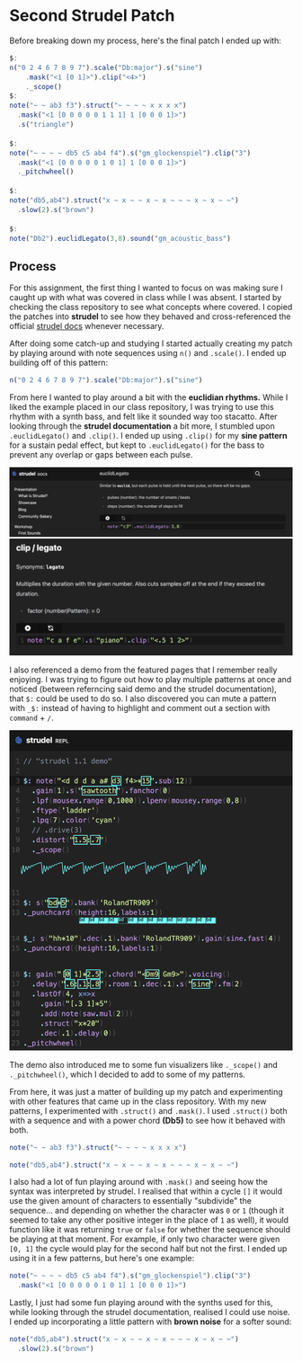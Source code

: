# Second Strudel Patch

Before breaking down my process, here's the final patch I ended up with:
```javascript
$:
n("0 2 4 6 7 8 9 7").scale("Db:major").s("sine")
    .mask("<1 [0 1]>").clip("<4>")
    ._scope()
$: 
note("~ ~ ab3 f3").struct("~ ~ ~ ~ x x x x")
  .mask("<1 [0 0 0 0 0 1 1 1] 1 [0 0 0 1]>")
  .s("triangle")

$: 
note("~ ~ ~ ~ db5 c5 ab4 f4").s("gm_glockenspiel").clip("3")
  .mask("<1 [0 0 0 0 0 1 0 1] 1 [0 0 0 1]>")
  ._pitchwheel()

$:
note("db5,ab4").struct("x ~ x ~ ~ x ~ x ~ ~ ~ x ~ x ~ ~") 
  .slow(2).s("brown")

$:
note("Db2").euclidLegato(3,8).sound("gm_acoustic_bass")
```

## Process
For this assignment, the first thing I wanted to focus on was making sure I caught up with what was covered in class while I was absent. I started by checking the class repository to see what concepts where covered. I copied the patches into **strudel** to see how they behaved and cross-referenced the official [strudel docs](https://strudel.cc/workshop/getting-started/) whenever necessary. 

After doing some catch-up and studying I started actually creating my patch by playing around with note sequences using `n()` and `.scale()`. I ended up building off of this pattern:

```javascript
n("0 2 4 6 7 8 9 7").scale("Db:major").s("sine")
```

From here I wanted to play around a bit with the **euclidian rhythms.** While I liked the example placed in our class repository, I was trying to use this rhythm with a synth bass, and felt like it sounded way too stacatto. After looking through the **strudel documentation** a bit more, I stumbled upon `.euclidLegato()` and `.clip()`. I ended up using `.clip()` for my **sine pattern** for a sustain pedal effect, but kept to `.euclidLegato()` for the bass to prevent any overlap or gaps between each pulse.

![euclidLegato documentation](1.png)
![clip/legato documentation](2.png)

I also referenced a demo from the featured pages that I remember really enjoying. I was trying to figure out how to play multiple patterns at once and noticed (between referncing said demo and the strudel documentation), that `$:` could be used to do so. I also discovered you can mute a pattern with `_$:` instead of having to highlight and comment out a section with `command` + `/`.

![strudel demo for reference](3.png)

The demo also introduced me to some fun visualizers like `._scope()` and `._pitchwheel()`, which I decided to add to some of my patterns.

From here, it was just a matter of building up my patch and experimenting with other features that came up in the class repository. With my new patterns, I experimented with `.struct()` and `.mask()`. I used `.struct()` both with a sequence and with a power chord **(Db5)** to see how it behaved with both. 

```javascript
note("~ ~ ab3 f3").struct("~ ~ ~ ~ x x x x")
```

```javascript
note("db5,ab4").struct("x ~ x ~ ~ x ~ x ~ ~ ~ x ~ x ~ ~") 
```

I also had a lot of fun playing around with `.mask()` and seeing how the syntax was interpreted by strudel. I realised that within a cycle `[]` it would use the given amount of characters to essentially "subdivide" the sequence... and depending on whether the character was `0` or `1` (though it seemed to take any other positive integer in the place of `1` as well), it would function like it was returning `true` or `false` for whether the sequence should be playing at that moment. For example, if only two character were given `[0, 1]` the cycle would play for the second half but not the first. I ended up using it in a few patterns, but here's one example:

```javascript
note("~ ~ ~ ~ db5 c5 ab4 f4").s("gm_glockenspiel").clip("3")
  .mask("<1 [0 0 0 0 0 1 0 1] 1 [0 0 0 1]>")
```

Lastly, I just had some fun playing around with the synths used for this, while looking through the strudel documentation, realised I could use noise. I ended up incorporating a little pattern with **brown noise** for a softer sound:

```javascript
note("db5,ab4").struct("x ~ x ~ ~ x ~ x ~ ~ ~ x ~ x ~ ~") 
  .slow(2).s("brown")
```